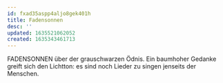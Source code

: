 ```yaml
---
id: fxad35aspp4aljo8gek401h
title: Fadensonnen
desc: ''
updated: 1635521062052
created: 1635343461713
---
```



FADENSONNEN
über der grauschwarzen Ödnis.
Ein baumhoher Gedanke
greift sich den Lichtton:
es sind noch Lieder zu singen
jenseits der Menschen.
